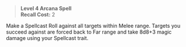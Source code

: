 > **Level 4 Arcana Spell**  
> **Recall Cost:** 2

Make a Spellcast Roll against all targets within Melee range. Targets you succeed against are forced back to Far range and take 8d8+3 magic damage using your Spellcast trait.
